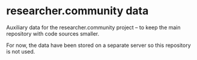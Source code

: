 # researcher.community data
Auxiliary data for the researcher.community project – to keep the main repository with code sources smaller.

For now, the data have been stored on a separate server so this repository is not used.
